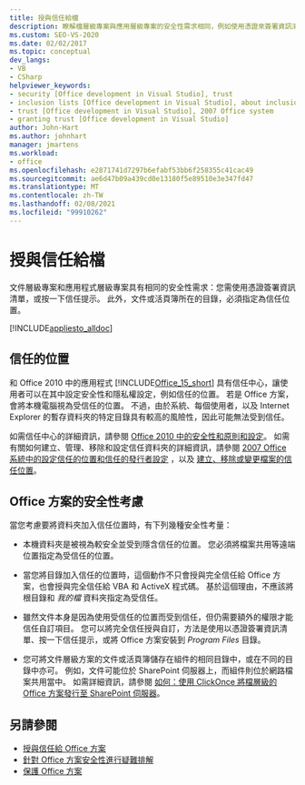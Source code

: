 ```yaml
---
title: 授與信任給檔
description: 瞭解檔層級專案與應用層級專案的安全性需求相同，例如使用憑證來簽署資訊清單，或按一下信任提示。
ms.custom: SEO-VS-2020
ms.date: 02/02/2017
ms.topic: conceptual
dev_langs:
- VB
- CSharp
helpviewer_keywords:
- security [Office development in Visual Studio], trust
- inclusion lists [Office development in Visual Studio], about inclusion lists
- trust [Office development in Visual Studio], 2007 Office system
- granting trust [Office development in Visual Studio]
author: John-Hart
ms.author: johnhart
manager: jmartens
ms.workload:
- office
ms.openlocfilehash: e2871741d7297b6efabf53bb6f258355c41cac49
ms.sourcegitcommit: ae6d47b09a439cd0e13180f5e89510e3e347fd47
ms.translationtype: MT
ms.contentlocale: zh-TW
ms.lasthandoff: 02/08/2021
ms.locfileid: "99910262"
---
```

# <a name="grant-trust-to-documents"></a>授與信任給檔
  文件層級專案和應用程式層級專案具有相同的安全性需求：您需使用憑證簽署資訊清單，或按一下信任提示。 此外，文件或活頁簿所在的目錄，必須指定為信任位置。

 [!INCLUDE[appliesto_alldoc](../vsto/includes/appliesto-alldoc-md.md)]

## <a name="trusted-locations"></a>信任的位置
 和 Office 2010 中的應用程式 [!INCLUDE[Office_15_short](../vsto/includes/office-15-short-md.md)] 具有信任中心，讓使用者可以在其中設定安全性和隱私權設定，例如信任的位置。 若是 Office 方案，會將本機電腦視為受信任的位置。 不過，由於系統、每個使用者，以及 Internet Explorer 的暫存資料夾的特定目錄具有較高的風險性，因此可能無法受到信任。

 如需信任中心的詳細資訊，請參閱 [Office 2010 中的安全性和原則和設定](/previous-versions/office/office-2010/cc178946(v=office.14))。 如需有關如何建立、管理、移除和設定信任資料夾的詳細資訊，請參閱 [2007 Office 系統中的設定信任的位置和信任的發行者設定](/previous-versions/office/office-2007-resource-kit/cc178948(v=office.12)) ，以及 [建立、移除或變更檔案的信任位置](https://support.office.com/article/Create-remove-or-change-a-trusted-location-for-your-files-f5151879-25ea-4998-80a5-4208b3540a62)。

## <a name="security-considerations-for-office-solutions"></a>Office 方案的安全性考慮
 當您考慮要將資料夾加入信任位置時，有下列幾種安全性考量：

- 本機資料夾是被視為較安全並受到隱含信任的位置。 您必須將檔案共用等遠端位置指定為受信任的位置。

- 當您將目錄加入信任的位置時，這個動作不只會授與完全信任給 Office 方案，也會授與完全信任給 VBA 和 ActiveX 程式碼。 基於這個理由，不應該將根目錄和 *我的檔* 資料夾指定為受信任。

- 雖然文件本身是因為使用受信任的位置而受到信任，但仍需要額外的權限才能信任自訂項目。 您可以將完全信任授與自訂，方法是使用以憑證簽署資訊清單、按一下信任提示，或將 Office 方案安裝到 *Program Files* 目錄。

- 您可將文件層級方案的文件或活頁簿儲存在組件的相同目錄中，或在不同的目錄中亦可。 例如，文件可能位於 SharePoint 伺服器上，而組件則位於網路檔案共用當中。 如需詳細資訊，請參閱 [如何：使用 ClickOnce 將檔層級的 Office 方案發行至 SharePoint 伺服器](/previous-versions/bb608595(v=vs.110))。

## <a name="see-also"></a>另請參閱
- [授與信任給 Office 方案](../vsto/granting-trust-to-office-solutions.md)
- [針對 Office 方案安全性進行疑難排解](../vsto/troubleshooting-office-solution-security.md)
- [保護 Office 方案](../vsto/securing-office-solutions.md)